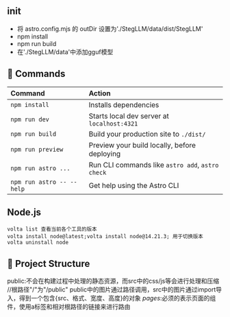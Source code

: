 ## init
- 将 astro.config.mjs 的 outDir 设置为'./StegLLM/data/dist/StegLLM'
- npm install
- npm run build
- 在'./StegLLM/data'中添加gguf模型
## 🧞 Commands

| Command                   | Action                                           |
| :------------------------ | :----------------------------------------------- |
| `npm install`             | Installs dependencies                            |
| `npm run dev`             | Starts local dev server at `localhost:4321`      |
| `npm run build`           | Build your production site to `./dist/`          |
| `npm run preview`         | Preview your build locally, before deploying     |
| `npm run astro ...`       | Run CLI commands like `astro add`, `astro check` |
| `npm run astro -- --help` | Get help using the Astro CLI                     |

## Node.js
```
volta list 查看当前各个工具的版本
volta install node@latest;volta install node@14.21.3; 用于切换版本
volta uninstall node
```
## 🚀 Project Structure
public:不会在构建过程中处理的静态资源，而src中的css/js等会进行处理和压缩 //根路径"/"为"/public"
public中的图片通过路径调用，src中的图片通过import导入，得到一个包含{src、格式、宽度、高度}的对象
*pages*:必须的表示页面的组件，使用a标签和相对根路径的链接来进行路由
